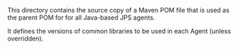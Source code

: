 This directory contains the source copy of a Maven POM file that is used as the parent POM for for all Java-based JPS agents.

It defines the versions of common libraries to be used in each Agent (unless overridden).
